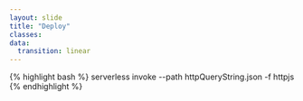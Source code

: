 ```yaml
---
layout: slide
title: "Deploy"
classes:
data:
  transition: linear
---
```



{% highlight bash %}
serverless invoke --path httpQueryString.json -f httpjs
{% endhighlight %}
